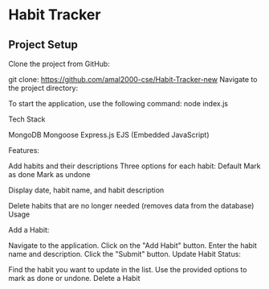 # Habit Tracker

## Project Setup

Clone the project from GitHub:


git clone: https://github.com/amal2000-cse/Habit-Tracker-new
Navigate to the project directory:

To start the application, use the following command:
node index.js

Tech Stack

MongoDB
Mongoose
Express.js
EJS (Embedded JavaScript)

Features:

Add habits and their descriptions
Three options for each habit:
                                Default
                                Mark as done
                                Mark as undone

Display date, habit name, and habit description

Delete habits that are no longer needed (removes data from the database)
Usage


Add a Habit:

Navigate to the application.
Click on the "Add Habit" button.
Enter the habit name and description.
Click the "Submit" button.
Update Habit Status:

Find the habit you want to update in the list.
Use the provided options to mark as done or undone.
Delete a Habit

